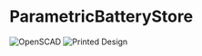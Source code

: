 # ParametricBatteryStore

![OpenSCAD](https://i.imgur.com/AFsy1Hz.png)
![Printed Design](https://i.imgur.com/S7TSrTx.jpg)
